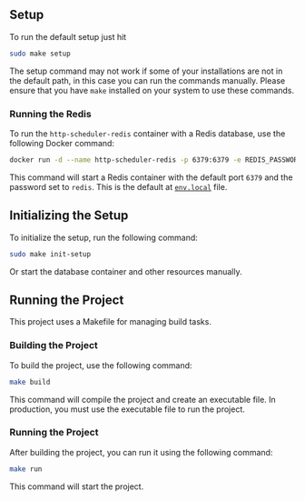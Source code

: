 ## Setup

To run the default setup just hit

```bash
sudo make setup
```

The setup command may not work if some of your installations are not in the default path, in this case you can run the commands manually.
Please ensure that you have `make` installed on your system to use these commands.

### Running the Redis

To run the `http-scheduler-redis` container with a Redis database, use the following Docker command:

```bash
docker run -d --name http-scheduler-redis -p 6379:6379 -e REDIS_PASSWORD=redis redis
```

This command will start a Redis container with the default port `6379` and the password set to `redis`. This is the default at [`env.local`](./env.local) file.

## Initializing the Setup

To initialize the setup, run the following command:

```bash
sudo make init-setup
```

Or start the database container and other resources manually.

## Running the Project

This project uses a Makefile for managing build tasks.

### Building the Project

To build the project, use the following command:

```bash
make build
```

This command will compile the project and create an executable file. In production, you must use the executable file to run the project.

### Running the Project

After building the project, you can run it using the following command:

```bash
make run
```

This command will start the project.
